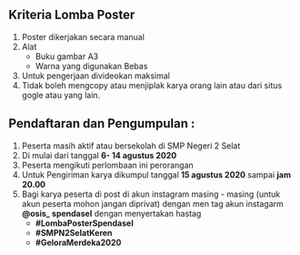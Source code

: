 ## Kriteria Lomba Poster
1. Poster dikerjakan secara manual
2. Alat
    - Buku gambar A3
    - Warna yang digunakan Bebas
3. Untuk pengerjaan divideokan maksimal
4. Tidak boleh mengcopy atau menjiplak karya orang lain atau dari situs gogle atau yang lain.

## Pendaftaran dan Pengumpulan :
1. Peserta masih aktif atau bersekolah di SMP Negeri 2 Selat
2. Di mulai dari tanggal **6- 14 agustus 2020**
3. Peserta mengikuti perlombaan ini perorangan
4. Untuk Pengiriman karya dikumpul tanggal **15 agustus 2020** sampai **jam 20.00**
5. Bagi karya peserta di post di akun instagram masing - masing (untuk akun peserta mohon jangan diprivat) dengan men tag akun instagarm **@osis_ spendasel** dengan menyertakan hastag
    - **#LombaPosterSpendasel**
    - **#SMPN2SelatKeren**
    - **#GeloraMerdeka2020**
